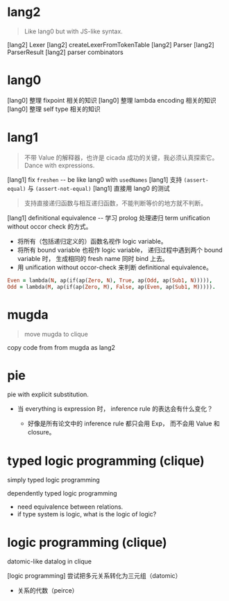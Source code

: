 # lang2

> Like lang0 but with JS-like syntax.

[lang2] Lexer
[lang2] createLexerFromTokenTable
[lang2] Parser
[lang2] ParserResult
[lang2] parser combinators

# lang0

[lang0] 整理 fixpoint 相关的知识
[lang0] 整理 lambda encoding 相关的知识
[lang0] 整理 self type 相关的知识

# lang1

> 不带 Value 的解释器，也许是 cicada 成功的关键，我必须认真探索它。
> Dance with expressions.

[lang1] fix `freshen` -- be like lang0 with `usedNames`
[lang1] 支持 `(assert-equal)` 与 `(assert-not-equal)`
[lang1] 直接用 lang0 的测试

> 支持直接递归函数与相互递归函数，不能判断等价的地方就不判断。

[lang1] definitional equivalence -- 学习 prolog 处理递归 term unification without occor check 的方式。

- 将所有（包括递归定义的）函数名视作 logic variable。
- 将所有 bound variable 也视作 logic variable，
  递归过程中遇到两个 bound variable 时，
  生成相同的 fresh name 同时 bind 上去。
- 用 unification without occor-check 来判断 definitional equivalence。

```prolog
Even = lambda(N, ap(if(ap(Zero, N), True, ap(Odd, ap(Sub1, N))))),
Odd = lambda(M, ap(if(ap(Zero, M), False, ap(Even, ap(Sub1, M))))).
```

# mugda

> move mugda to clique

copy code from from mugda as lang2

# pie

pie with explicit substitution.

- 当 everything is expression 时，
  inference rule 的表达会有什么变化？

  - 好像是所有论文中的 inference rule 都只会用 Exp，
    而不会用 Value 和 closure。

# typed logic programming (clique)

simply typed logic programming

dependently typed logic programming

- need equivalence between relations.
- if type system is logic, what is the logic of logic?

# logic programming (clique)

datomic-like datalog in clique

[logic programming] 尝试把多元关系转化为三元组（datomic）

- 关系的代数（peirce）
